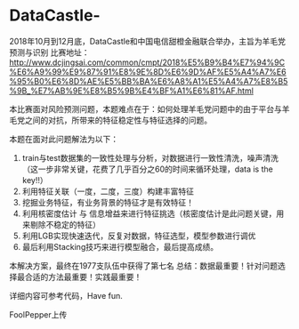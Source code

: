 # DataCastle-
2018年10月到12月底，DataCastle和中国电信甜橙金融联合举办，主旨为羊毛党预测与识别
比赛地址：http://www.dcjingsai.com/common/cmpt/2018%E5%B9%B4%E7%94%9C%E6%A9%99%E9%87%91%E8%9E%8D%E6%9D%AF%E5%A4%A7%E6%95%B0%E6%8D%AE%E5%BB%BA%E6%A8%A1%E5%A4%A7%E8%B5%9B_%E7%AB%9E%E8%B5%9B%E4%BF%A1%E6%81%AF.html

本比赛面对风险预测问题，本题难点在于：如何处理羊毛党问题中的由于平台与羊毛党之间的对抗，所带来的特征稳定性与特征选择的问题。

本题在面对此问题解法为以下：

1. train与test数据集的一致性处理与分析，对数据进行一致性清洗，噪声清洗（这一步非常关键，花费了几乎百分之60的时间来循环处理，data is the key!!）
2. 利用特征关联（一度，二度，三度）构建丰富特征
3. 挖掘业务特征，有业务背景的特征才是有效特征！
4. 利用核密度估计 与 信息增益来进行特征挑选（核密度估计是此问题关键，用来剔除不稳定的特征）
5. 利用LGB实现快速迭代，反复对数据，特征选型，模型参数进行调优
6. 最后利用Stacking技巧来进行模型融合，最后提高成绩。

本解决方案，最终在1977支队伍中获得了第七名
总结：数据最重要！针对问题选择最合适的方法最重要！实践最重要！

详细内容可参考代码，Have fun.

FoolPepper上传
